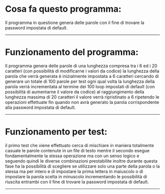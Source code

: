# Cosa fa questo programma:
Il programma in questione genera delle parole 
con il fine di trovare la password impostata di default.
****************************************************************
# Funzionamento del programma:
Il programma genera delle parole di una lunghezza compresa tra
i 6 ed i 20 caratteri (con possibilità di modificarne i valori 
da codice) la lunghezza della parola che verrà generata è 
inizialmente impostata a 6 caratteri cercando di generare un 
totale di 100 parole per test ogni qual volta la lunghezza 
della parola verrà incrementata al termine dei 100 loop 
impostati di default (con possibilità di aumentarne il valore 
da codice) al raggiungimento della lunghezza massima di 20
caratteri il valore verrà ripristinato a 6 ripetendo le
operazioni effettuate fin quando non avrà generato la parola 
corrispondente alla password impostata di default.
****************************************************************
# Funzionamento per test:
il primo test che viene effettuato cerca di mischiare 
in maniera totalmente casuale le parole contenute in un file 
di testo mentre il secondo esegue fondamentalmente la stessa 
operazione ma con un senso logico e seguendo quindi le diverse 
combinazioni prestabilite inoltre durante questa fase 
ha la possibilità di scegliere se utilizzare solo una parte 
della parola o la stessa ma per intero e di impostare la prima 
lettera in maiuscolo o di impostare la parola scelta in 
minuscolo incrementando le possibilità di riuscita entrambi 
con il fine di trovare la password impostata di default.
****************************************************************
